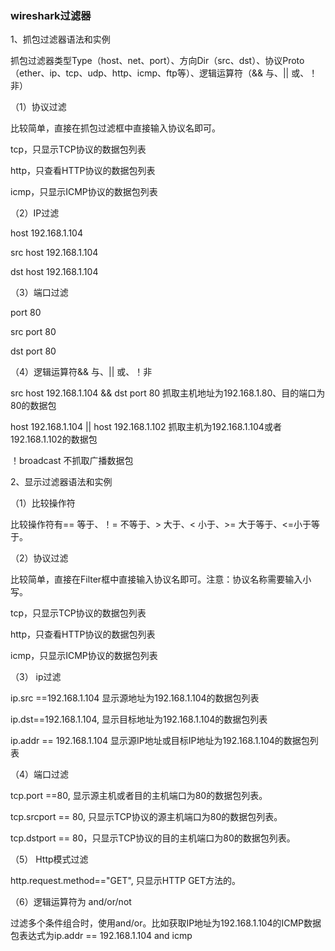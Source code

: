 ### wireshark过滤器

1、抓包过滤器语法和实例

   抓包过滤器类型Type（host、net、port）、方向Dir（src、dst）、协议Proto（ether、ip、tcp、udp、http、icmp、ftp等）、逻辑运算符（&& 与、|| 或、！非）

（1）协议过滤

  比较简单，直接在抓包过滤框中直接输入协议名即可。

  tcp，只显示TCP协议的数据包列表

  http，只查看HTTP协议的数据包列表

  icmp，只显示ICMP协议的数据包列表

（2）IP过滤

  host 192.168.1.104

  src host 192.168.1.104

  dst host 192.168.1.104

（3）端口过滤

  port 80

  src port 80

  dst port 80

（4）逻辑运算符&& 与、|| 或、！非

  src host 192.168.1.104 && dst port 80 抓取主机地址为192.168.1.80、目的端口为80的数据包

  host 192.168.1.104 || host 192.168.1.102 抓取主机为192.168.1.104或者192.168.1.102的数据包

  ！broadcast 不抓取广播数据包

2、显示过滤器语法和实例

（1）比较操作符

  比较操作符有== 等于、！= 不等于、> 大于、< 小于、>= 大于等于、<=小于等于。

（2）协议过滤

  比较简单，直接在Filter框中直接输入协议名即可。注意：协议名称需要输入小写。

  tcp，只显示TCP协议的数据包列表

  http，只查看HTTP协议的数据包列表

  icmp，只显示ICMP协议的数据包列表
  
  （3） ip过滤

   ip.src ==192.168.1.104 显示源地址为192.168.1.104的数据包列表

   ip.dst==192.168.1.104, 显示目标地址为192.168.1.104的数据包列表

   ip.addr == 192.168.1.104 显示源IP地址或目标IP地址为192.168.1.104的数据包列表
   
   （4）端口过滤

  tcp.port ==80,  显示源主机或者目的主机端口为80的数据包列表。

  tcp.srcport == 80,  只显示TCP协议的源主机端口为80的数据包列表。

  tcp.dstport == 80，只显示TCP协议的目的主机端口为80的数据包列表。
  
  （5） Http模式过滤

  http.request.method=="GET",   只显示HTTP GET方法的。

（6）逻辑运算符为 and/or/not

  过滤多个条件组合时，使用and/or。比如获取IP地址为192.168.1.104的ICMP数据包表达式为ip.addr == 192.168.1.104 and icmp
